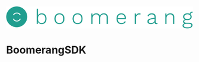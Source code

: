![alt text](https://github.com/BoomerangProject/boomerang-wiki/blob/master/images/logo.png "Boomerang Logo")
# BoomerangSDK